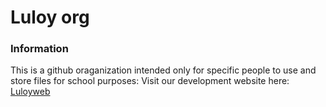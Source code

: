 # Luloy org

### Information
This is a github oraganization intended only for specific people to use and store files for school purposes:
Visit our development website here: [Luloyweb](https://luloy.netlify.app)
